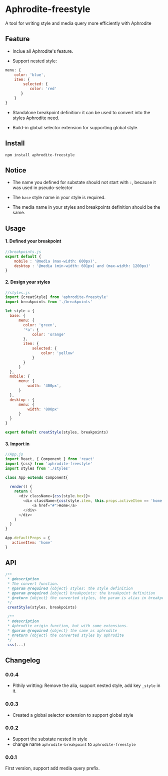 # Aphrodite-freestyle
A tool for writing style and media query more efficiently with Aphrodite

## Feature
- Inclue all Aphrodite's feature.

- Support nested style: 
```javascript
menu: {
    color: 'blue',
    item: {
        selected: {
           color: 'red'
       }
    }
}
```

- Standalone breakpoint definition: it can be used to convert into the styles Aphrodite need.

- Build-in global selector extension for supporting global style.

## Install
`npm install aphrodite-freestyle`

## Notice
- The name you defined for substate should not start with `:`, because it was used in pseudo-selector

- The `base` style name in your style is required.

- The media name in your styles and breakpoints definition should be the same.

## Usage 

#### 1. Defined your breakpoint

```javascript
//breakpoints.js
export default {
    mobile : '@media (max-width: 600px)',
    desktop : '@media (min-width: 601px) and (max-width: 1200px)'
}
```

#### 2. Design your styles

```javascript
//styles.js
import {creatStyle} from 'aphrodite-freestyle'
import breakpoints from './breakpoints'

let style = {
  base: {
      menu: {
        color: 'green',
        '*a': {
            color: 'orange'
        },
        item: {
            selected: {
                color: 'yellow'
            }
        }
      }
  },
  mobile: {
      menu: {
          width: '400px',
      }
  },
  desktop : {
      menu: {
          width: '800px'
      }
  }
}

export default creatStyle(styles, breakpoints)
```

#### 3. Import in
```javascript
//App.js
import React, { Component } from 'react'
import {css} from 'aphrodite-freestyle'
import styles from './styles'

class App extends Component{
   
  render() {
    return (
      <div className={css(style.box)}>
        <div className={css(style.item, this.props.activeItem == 'home' && def.item.selected)}>
            <a href="#">Home</a>
        </div>
      </div>
    )
  }
}

App.defaultProps = {
   activeItem: 'home'
}
```

## API
```javascript
/**
 * @description 
 * The convert function.
 * @param @required {object} styles: the style definition
 * @param @required {object} breakpoints: the breakpoint definition
 * @return {object} the converted styles, the param is alias in breakpoints if you use it.
 */
 creatStyle(styles, breakpoints)
 
 /**
 * @description 
 * Aphrodite origin function, but with some extensions.
 * @param @required {object} the same as aphrodite 
 * @return {object} the converted styles by aphrodite
 */
 css(...)
```

## Changelog
### 0.0.4
- Pithily writting: Remove the alia, support nested style, add key `_style` in it.

### 0.0.3
- Created a global selector extension to support global style

### 0.0.2
- Support the substate nested in style
- change name `aphrodite-breakpoint` to `aphrodite-freestyle`

### 0.0.1
First version, support add media query prefix.
